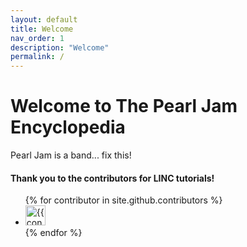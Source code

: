 ```yaml
---
layout: default
title: Welcome
nav_order: 1
description: "Welcome"
permalink: /
---
```


# Welcome to The Pearl Jam Encyclopedia

Pearl Jam is a band... fix this!

#### Thank you to the contributors for LINC tutorials!
<ul class="list-style-none">
{% for contributor in site.github.contributors %}
  <li class="d-inline-block mr-1">
     <a href="{{ contributor.html_url }}"><img src="{{ contributor.avatar_url }}" width="32" height="32" alt="{{ contributor.login }}"/></a>
  </li>
{% endfor %}
</ul>
